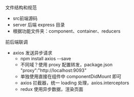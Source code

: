 文件结构和规范
* src前端源码
* server 后端 express 目录
* 根据功能文件夹：component、container、reducers

前后端联调
* axios 发送异步请求
  * npm install axios --save
  * 不同域？使用 proxy 配置转发，package.json "proxy":"http://localhost:9093"
  * 单独使用直接在组件中 componentDidMount 即可
  * axios 拦截器，统一 loading 处理，axios.interceptors
  * redux 使用异步数据，渲染页面